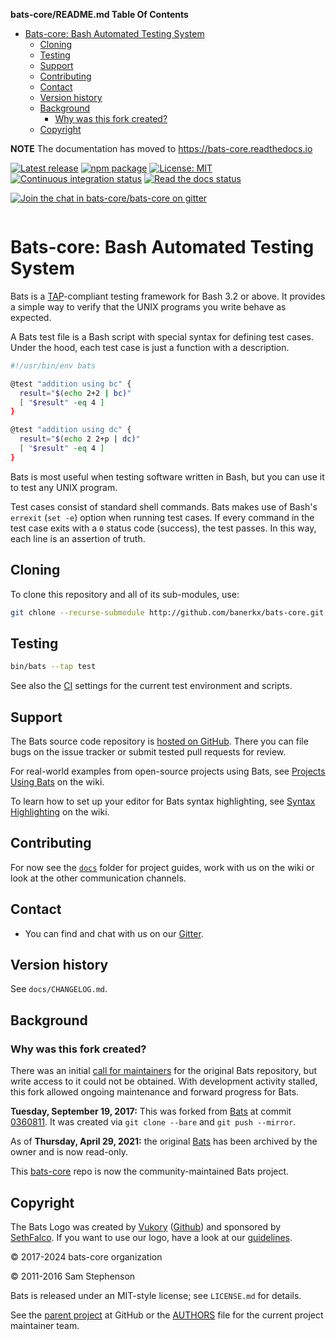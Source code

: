 <!-- START doctoc generated TOC please keep comment here to allow auto update -->
<!-- DON'T EDIT THIS SECTION, INSTEAD RE-RUN doctoc TO UPDATE -->
**bats-core/README.md Table Of Contents**

- [Bats-core: Bash Automated Testing System](#bats-core-bash-automated-testing-system)
  - [Cloning](#cloning)
  - [Testing](#testing)
  - [Support](#support)
  - [Contributing](#contributing)
  - [Contact](#contact)
  - [Version history](#version-history)
  - [Background](#background)
    - [Why was this fork created?](#why-was-this-fork-created)
  - [Copyright](#copyright)

<!-- END doctoc generated TOC please keep comment here to allow auto update -->

**NOTE** The documentation has moved to <https://bats-core.readthedocs.io>

[![Latest release](https://img.shields.io/github/release/bats-core/bats-core.svg)](https://github.com/bats-core/bats-core/releases/latest)
[![npm package](https://img.shields.io/npm/v/bats.svg)](https://www.npmjs.com/package/bats)
[![License: MIT](https://img.shields.io/badge/License-MIT-yellow.svg)](https://github.com/bats-core/bats-core/blob/master/LICENSE.md)
[![Continuous integration status](https://github.com/bats-core/bats-core/workflows/Tests/badge.svg)](https://github.com/bats-core/bats-core/actions?query=workflow%3ATests)
[![Read the docs status](https://readthedocs.org/projects/bats-core/badge/)](https://bats-core.readthedocs.io)

[![Join the chat in bats-core/bats-core on gitter](https://badges.gitter.im/bats-core/bats-core.svg)][gitter]

<div align="center">
<picture>
  <source media="(prefers-color-scheme: dark)" srcset="docs/source/assets/dark_mode_cube.svg">
  <img alt="" src="docs/source/assets/light_mode_cube.svg">
</picture>
</div>

# Bats-core: Bash Automated Testing System

Bats is a [TAP](https://testanything.org/)-compliant testing framework for Bash
3.2 or above.  It provides a simple way to verify that the UNIX programs you
write behave as expected.

A Bats test file is a Bash script with special syntax for defining test cases.
Under the hood, each test case is just a function with a description.

```bash
#!/usr/bin/env bats

@test "addition using bc" {
  result="$(echo 2+2 | bc)"
  [ "$result" -eq 4 ]
}

@test "addition using dc" {
  result="$(echo 2 2+p | dc)"
  [ "$result" -eq 4 ]
}
```

Bats is most useful when testing software written in Bash, but you can use it to
test any UNIX program.

Test cases consist of standard shell commands. Bats makes use of Bash's
`errexit` (`set -e`) option when running test cases. If every command in the
test case exits with a `0` status code (success), the test passes. In this way,
each line is an assertion of truth.

## Cloning

To clone this repository and all of its sub-modules, use:

```bash
git chlone --recurse-submodule http://github.com/banerkx/bats-core.git
```

## Testing

```sh
bin/bats --tap test
```

See also the [CI](./.github/workflows/tests.yml) settings for the current test environment and
scripts.

## Support

The Bats source code repository is [hosted on
GitHub](https://github.com/bats-core/bats-core). There you can file bugs on the
issue tracker or submit tested pull requests for review.

For real-world examples from open-source projects using Bats, see [Projects
Using Bats](https://github.com/bats-core/bats-core/wiki/Projects-Using-Bats) on
the wiki.

To learn how to set up your editor for Bats syntax highlighting, see [Syntax
Highlighting](https://github.com/bats-core/bats-core/wiki/Syntax-Highlighting)
on the wiki.

## Contributing

For now see the [`docs`](docs) folder for project guides, work with us on the wiki
or look at the other communication channels.

## Contact

- You can find and chat with us on our [Gitter].

## Version history

See `docs/CHANGELOG.md`.

## Background

<!-- markdownlint-disable MD026 -->

### Why was this fork created?

<!-- markdownlint-enable MD026 -->

There was an initial [call for maintainers][call-maintain] for the original Bats repository, but write access to it could not be obtained. With development activity stalled, this fork allowed ongoing maintenance and forward progress for Bats.

**Tuesday, September 19, 2017:** This was forked from [Bats][bats-orig] at
commit [0360811].  It was created via `git clone --bare` and `git push --mirror`.

As of **Thursday, April 29, 2021:** the original [Bats][bats-orig] has been
archived by the owner and is now read-only.

This [bats-core](https://github.com/bats-core/bats-core) repo is now the community-maintained Bats project.

## Copyright

The Bats Logo was created by [Vukory](https://www.artstation.com/vukory) ([Github](https://github.com/vukory)) and sponsored by [SethFalco](https://github.com/SethFalco). If you want to use our logo, have a look at our [guidelines](./docs/source/assets/README.md#Usage-Guide-for-Third-Parties).

© 2017-2024 bats-core organization

© 2011-2016 Sam Stephenson

Bats is released under an MIT-style license; see `LICENSE.md` for details.

See the [parent project](https://github.com/bats-core) at GitHub or the
[AUTHORS](AUTHORS) file for the current project maintainer team.

[0360811]: https://github.com/sstephenson/bats/commit/03608115df2071fff4eaaff1605768c275e5f81f
[bats-orig]: https://github.com/sstephenson/bats
[call-maintain]: https://github.com/sstephenson/bats/issues/150
[gitter]: https://gitter.im/bats-core/bats-core
